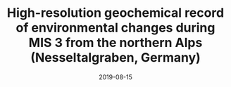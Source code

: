 ---
title: "High-resolution geochemical record of environmental changes during MIS 3 from the northern Alps (Nesseltalgraben, Germany)"
collection: publications
permalink: /publication/Nesseltalgraben
date: 2019-08-15
venue: 'Quaternary Science Reviews'
paperurl: '/files/pdf/research/Nesseltalgraben.pdf'
link: 'https://www.sciencedirect.com/science/article/abs/pii/S0277379119302537'
citation: 'Christoph Mayr, Philipp Stojakowits, Bernhard Lempe, Maarten Blaauw, Volker Diersche, <u>Madleen Grohganz</u>, Matthias López Correa, Christian Ohlendorf, Paula Reimer, Bernd Zolitschka. 2019. &quot;High-resolution geochemical record of environmental changes during MIS 3 from the northern Alps (Nesseltalgraben, Germany).&quot; <i>Quaternary Science Reviews</i> 218. doi:10.1016/j.quascirev.2019.06.013'
---